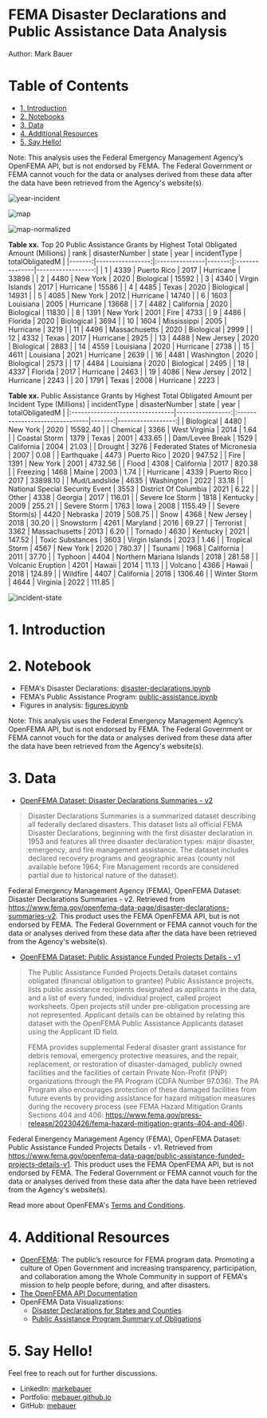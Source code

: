 # FEMA Disaster Declarations and Public Assistance Data Analysis
Author: Mark Bauer

# Table of Contents
* [1. Introduction](#1-Introduction)  
* [2. Notebooks](#2-Notebooks)  
* [3. Data](#3-Data)  
* [4. Additional Resources](#4-Additional-Resources)  
* [5. Say Hello!](#5-Say-Hello)  

Note: This analysis uses the Federal Emergency Management Agency’s OpenFEMA API, but is not endorsed by FEMA. The Federal Government or FEMA cannot vouch for the data or analyses derived from these data after the data have been retrieved from the Agency's website(s).

![year-incident](figures/year-incident.png)

![map](figures/total-obligated-map.png)

![map-normalized](figures/total-obligated-normalized-map.png)

**Table xx.** Top 20 Public Assistance Grants by Highest Total Obligated Amount (Millions)
|   rank |   disasterNumber | state          |   year | incidentType   |   totalObligatedM |
|-------:|-----------------:|:---------------|-------:|:---------------|------------------:|
|      1 |             4339 | Puerto Rico    |   2017 | Hurricane      |             33898 |
|      2 |             4480 | New York       |   2020 | Biological     |             15592 |
|      3 |             4340 | Virgin Islands |   2017 | Hurricane      |             15586 |
|      4 |             4485 | Texas          |   2020 | Biological     |             14931 |
|      5 |             4085 | New York       |   2012 | Hurricane      |             14740 |
|      6 |             1603 | Louisiana      |   2005 | Hurricane      |             13668 |
|      7 |             4482 | California     |   2020 | Biological     |             11830 |
|      8 |             1391 | New York       |   2001 | Fire           |              4733 |
|      9 |             4486 | Florida        |   2020 | Biological     |              3694 |
|     10 |             1604 | Mississippi    |   2005 | Hurricane      |              3219 |
|     11 |             4496 | Massachusetts  |   2020 | Biological     |              2999 |
|     12 |             4332 | Texas          |   2017 | Hurricane      |              2925 |
|     13 |             4488 | New Jersey     |   2020 | Biological     |              2883 |
|     14 |             4559 | Louisiana      |   2020 | Hurricane      |              2738 |
|     15 |             4611 | Louisiana      |   2021 | Hurricane      |              2639 |
|     16 |             4481 | Washington     |   2020 | Biological     |              2573 |
|     17 |             4484 | Louisiana      |   2020 | Biological     |              2495 |
|     18 |             4337 | Florida        |   2017 | Hurricane      |              2463 |
|     19 |             4086 | New Jersey     |   2012 | Hurricane      |              2243 |
|     20 |             1791 | Texas          |   2008 | Hurricane      |              2223 |

**Table xx.** Public Assistance Grants by Highest Total Obligated Amount per Incident Type (Millions)
| incidentType                    |   disasterNumber | state                          |   year |   totalObligatedM |
|:--------------------------------|-----------------:|:-------------------------------|-------:|------------------:|
| Biological                      |             4480 | New York                       |   2020 |          15592.40 |
| Chemical                        |             3366 | West Virginia                  |   2014 |              1.64 |
| Coastal Storm                   |             1379 | Texas                          |   2001 |            433.65 |
| Dam/Levee Break                 |             1529 | California                     |   2004 |             21.03 |
| Drought                         |             3276 | Federated States of Micronesia |   2007 |              0.08 |
| Earthquake                      |             4473 | Puerto Rico                    |   2020 |            947.52 |
| Fire                            |             1391 | New York                       |   2001 |           4732.56 |
| Flood                           |             4308 | California                     |   2017 |            820.38 |
| Freezing                        |             1468 | Maine                          |   2003 |              1.74 |
| Hurricane                       |             4339 | Puerto Rico                    |   2017 |          33898.10 |
| Mud/Landslide                   |             4635 | Washington                     |   2022 |             33.18 |
| National Special Security Event |             3553 | District Of Columbia           |   2021 |              6.22 |
| Other                           |             4338 | Georgia                        |   2017 |            116.01 |
| Severe Ice Storm                |             1818 | Kentucky                       |   2009 |            255.21 |
| Severe Storm                    |             1763 | Iowa                           |   2008 |           1155.49 |
| Severe Storm(s)                 |             4420 | Nebraska                       |   2019 |            508.75 |
| Snow                            |             4368 | New Jersey                     |   2018 |             30.20 |
| Snowstorm                       |             4261 | Maryland                       |   2016 |             69.27 |
| Terrorist                       |             3362 | Massachusetts                  |   2013 |              6.20 |
| Tornado                         |             4630 | Kentucky                       |   2021 |            147.52 |
| Toxic Substances                |             3603 | Virgin Islands                 |   2023 |              1.46 |
| Tropical Storm                  |             4567 | New York                       |   2020 |            780.37 |
| Tsunami                         |             1968 | California                     |   2011 |             37.70 |
| Typhoon                         |             4404 | Northern Mariana Islands       |   2018 |            281.58 |
| Volcanic Eruption               |             4201 | Hawaii                         |   2014 |             11.13 |
| Volcano                         |             4366 | Hawaii                         |   2018 |            124.89 |
| Wildfire                        |             4407 | California                     |   2018 |           1306.46 |
| Winter Storm                    |             4644 | Virginia                       |   2022 |            111.85 |

![incident-state](figures/incident-state.png)


# 1. Introduction


# 2. Notebook
- FEMA's Disaster Declarations: [disaster-declarations.ipynb](https://github.com/mebauer/fema-disaster-information/blob/main/disaster-declarations.ipynb)
- FEMA's Public Assistance Program: [public-assistance.ipynb](https://github.com/mebauer/fema-disaster-information/blob/main/public-assistance.ipynb)
- Figures in analysis: [figures.ipynb](https://github.com/mebauer/fema-disaster-information/blob/main/figures.ipynb)

Note: This analysis uses the Federal Emergency Management Agency’s OpenFEMA API, but is not endorsed by FEMA. The Federal Government or FEMA cannot vouch for the data or analyses derived from these data after the data have been retrieved from the Agency's website(s).

# 3. Data
- [OpenFEMA Dataset: Disaster Declarations Summaries - v2](https://www.fema.gov/openfema-data-page/disaster-declarations-summaries-v2)
>Disaster Declarations Summaries is a summarized dataset describing all federally declared disasters. This dataset lists all official FEMA Disaster Declarations, beginning with the first disaster declaration in 1953 and features all three disaster declaration types: major disaster, emergency, and fire management assistance. The dataset includes declared recovery programs and geographic areas (county not available before 1964; Fire Management records are considered partial due to historical nature of the dataset).

Federal Emergency Management Agency (FEMA), OpenFEMA Dataset: Disaster Declarations Summaries - v2. Retrieved from https://www.fema.gov/openfema-data-page/disaster-declarations-summaries-v2. This product uses the FEMA OpenFEMA API, but is not endorsed by FEMA. The Federal Government or FEMA cannot vouch for the data or analyses derived from these data after the data have been retrieved from the Agency's website(s).

- [OpenFEMA Dataset: Public Assistance Funded Projects Details - v1](https://www.fema.gov/openfema-data-page/public-assistance-funded-projects-details-v1)
>The Public Assistance Funded Projects Details dataset contains obligated (financial obligation to grantee) Public Assistance projects, lists public assistance recipients designated as applicants in the data, and a list of every funded, individual project, called project worksheets. Open projects still under pre-obligation processing are not represented. Applicant details can be obtained by relating this dataset with the OpenFEMA Public Assistance Applicants dataset using the Applicant ID field.
>
>FEMA provides supplemental Federal disaster grant assistance for debris removal, emergency protective measures, and the repair, replacement, or restoration of disaster-damaged, publicly owned facilities and the facilities of certain Private Non-Profit (PNP) organizations through the PA Program (CDFA Number 97.036). The PA Program also encourages protection of these damaged facilities from future events by providing assistance for hazard mitigation measures during the recovery process (see FEMA Hazard Mitigation Grants Sections 404 and 406: https://www.fema.gov/press-release/20230426/fema-hazard-mitigation-grants-404-and-406).

Federal Emergency Management Agency (FEMA), OpenFEMA Dataset: Public Assistance Funded Projects Details - v1. Retrieved from https://www.fema.gov/openfema-data-page/public-assistance-funded-projects-details-v1. This product uses the FEMA OpenFEMA API, but is not endorsed by FEMA. The Federal Government or FEMA cannot vouch for the data or analyses derived from these data after the data have been retrieved from the Agency's website(s).

Read more about OpenFEMA's [Terms and Conditions](https://www.fema.gov/about/openfema/terms-conditions).

# 4. Additional Resources
- [OpenFEMA](https://www.fema.gov/about/reports-and-data/openfema): The public’s resource for FEMA program data. Promoting a culture of Open Government and increasing transparency, participation, and collaboration among the Whole Community in support of FEMA's mission to help people before, during, and after disasters.
- [The OpenFEMA API Documentation](https://www.fema.gov/about/openfema/api)
- OpenFEMA Data Visualizations:
    - [Disaster Declarations for States and Counties](https://www.fema.gov/data-visualization/disaster-declarations-states-and-counties)
    - [Public Assistance Program Summary of Obligations](https://www.fema.gov/data-visualization/public-assistance-program-summary-obligations)

# 5. Say Hello!
Feel free to reach out for further discussions.
- LinkedIn: [markebauer](https://www.linkedin.com/in/markebauer/)  
- Portfolio: [mebauer.github.io](https://mebauer.github.io/)
- GitHub: [mebauer](https://github.com/mebauer) 
